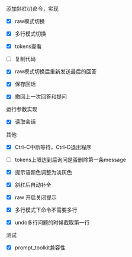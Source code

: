 添加斜杠(/)命令，实现

- [x] raw模式切换

- [x] 多行模式切换

- [x] tokens查看

- [ ] 复制代码

- [x] raw模式切换后重新发送最后的回答

- [x] 保存回话

- [x] 撤回上一次回答和提问

运行参数实现

- [x] 读取会话

其他

- [x] Ctrl-C中断等待，Ctrl-D退出程序

- [ ] tokens上限达到后询问是否删除第一条message

  

- [x] 提示语颜色调整为淡灰色

- [x] 斜杠后自动补全

- [x] raw 开启关闭提示

- [x] 多行模式下命令不需要多行

- [x] undo多行问题的时候截取第一行

测试

- [x] prompt_toolkit兼容性